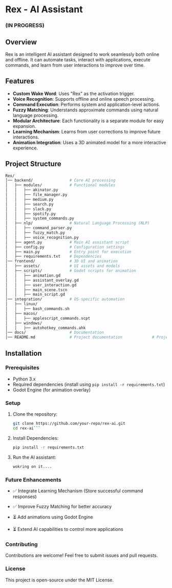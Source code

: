 # Rex - AI Assistant  
### (IN PROGRESS)
## Overview  
Rex is an intelligent AI assistant designed to work seamlessly both online and offline. It can automate tasks, interact with applications, execute commands, and learn from user interactions to improve over time.  

## Features  
- **Custom Wake Word**: Uses "Rex" as the activation trigger.  
- **Voice Recognition**: Supports offline and online speech processing.  
- **Command Execution**: Performs system and application-level actions.  
- **Fuzzy Matching**: Understands approximate commands using natural language processing.  
- **Modular Architecture**: Each functionality is a separate module for easy expansion.  
- **Learning Mechanism**: Learns from user corrections to improve future interactions.  
- **Animation Integration**: Uses a 3D animated model for a more interactive experience.  

## Project Structure  
```sh
Rex/
│── backend/                # Core AI processing
│   ├── modules/            # Functional modules
│   │   ├── akinator.py
│   │   ├── file_manager.py
│   │   ├── medium.py
│   │   ├── search.py
│   │   ├── slack.py
│   │   ├── spotify.py
│   │   ├── system_commands.py
│   ├── nlp/                # Natural Language Processing (NLP)
│   │   ├── command_parser.py
│   │   ├── fuzzy_match.py
│   │   ├── voice_recognition.py
│   ├── agent.py            # Main AI assistant script
│   ├── config.py           # Configuration settings
│   ├── main.py             # Entry point for execution
│   ├── requirements.txt    # Dependencies
│── frontend/               # 3D UI and animation
│   ├── assets/             # UI assets and models
│   ├── scripts/            # Godot scripts for animation
│   │   ├── animation.gd
│   │   ├── assistant_overlay.gd
│   │   ├── user_interaction.gd
│   │   ├── main_scene.tscn
│   │   ├── main_script.gd
│── integration/            # OS-specific automation
│   ├── linux/
│   │   ├── bash_commands.sh
│   ├── macos/
│   │   ├── applescript_commands.scpt
│   ├── windows/
│   │   ├── autohotkey_commands.ahk
│── docs/                   # Documentation
│── README.md               # Project documentation             # Project documentation
```
## Installation  
### Prerequisites  
- Python 3.x  
- Required dependencies (install using `pip install -r requirements.txt`)  
- Godot Engine (for animation overlay)  

### Setup  
1. Clone the repository:  
   ```sh
   git clone https://github.com/your-repo/rex-ai.git
   cd rex-ai```
   
2. Install Dependencies:
   ```bash
   pip install -r requirements.txt

3. Run the AI assistant:
   ```bash
   wokring on it....
   
### Future Enhancements

- ✅ Integrate Learning Mechanism (Store successful command responses)

- ✅ Improve Fuzzy Matching for better accuracy

- ⏳ Add animations using Godot Engine

- ⏳ Extend AI capabilities to control more applications

### Contributing

Contributions are welcome! Feel free to submit issues and pull requests.

### License

This project is open-source under the MIT License.

